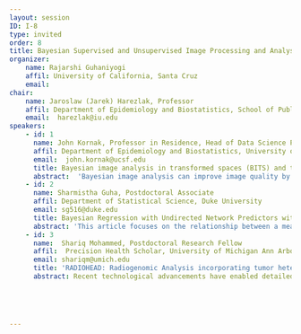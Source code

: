 ```yaml
---
layout: session
ID: I-8
type: invited
order: 8
title: Bayesian Supervised and Unsupervised Image Processing and Analysis, with Applications to Radiogenomics and Diffusion Tensor Imaging
organizer:
    name: Rajarshi Guhaniyogi
    affil: University of California, Santa Cruz 
    email:  
chair:
    name: Jaroslaw (Jarek) Harezlak, Professor
    affil: Department of Epidemiology and Biostatistics, School of Public Health, Indiana Univeersity, Bloomington
    email:  harezlak@iu.edu
speakers:
    - id: 1
      name: John Kornak, Professor in Residence, Head of Data Science Program
      affil: Department of Epidemiology and Biostatistics, University of California San Francisco
      email:  john.kornak@ucsf.edu
      title: Bayesian image analysis in transformed spaces (BITS)­ and the BIFS/BIWS packages
      abstract:  'Bayesian image analysis can improve image quality by balancing a priori expectations of image characteristics with a model for the noise process. We will give a reformulation of the conventional image space Bayesian image analysis paradigm into Fourier and wavelet spaces. By specifying the Bayesian model in a transformed space, spatially correlated priors, that are relatively difficult to model and compute in conventional image space, can be efficiently modeled as a set of independent processes in an appropriately transformed space. The originally inter-correlated and high-dimensional problem in image space is thereby broken down into a series of (trivially parallelizable) independent one-dimensional problems. We will describe and show examples of the Bayesian image analysis in transformed space (BITS) modeling approach for both Fourier and wavelet space. In the process, we will showcase our Python package(s): BIFS/BIWS that can allow easy and fast implementation of BITS.'
    - id: 2
      name: Sharmistha Guha, Postdoctoral Associate
      affil: Department of Statistical Science, Duke University
      email: sg516@duke.edu
      title: Bayesian Regression with Undirected Network Predictors with an Application to Brain Connectome Data
      abstract: 'This article focuses on the relationship between a measure of creativity and the human brain network of subjects from a brain connectome dataset obtained using a diffusion weighted magnetic resonance imaging (DWI) procedure. We identify brain regions and interconnections between them that have a significant effect on the creativity. Brain networks are often expressed in terms of symmetric adjacency matrices, with row and column indices of the matrix representing the regions of interest (ROI), and a cell entry signifying the estimated number of fiber bundles connecting the corresponding row and column ROIs. Current statistical practices for regression analysis with the brain network as the predictor and the measure of creativity as the response typically vectorize the network predictor matrices prior to any analysis, thus failing to account for the important structural information in the network. This results in poor inferential and predictive performance. To answer the scientific questions above, this article develops a flexible Bayesian framework that avoids reshaping the network predictor matrix, draws inference on the brain ROIs and interconnections between ROIs significantly related to creativity and enables accurate prediction of creativity from a brain network. A novel class of network shrinkage priors for the coefficient corresponding to the network predictor is proposed to achieve these inferential goals simultaneously. The principled Bayesian framework allows precise characterization of the uncertainty in detecting an ROI as influential for creativity, as well as the quantification of uncertainty in prediction of creativity from a network predictor. Empirical results in simulation studies illustrate substantial inferential and predictive gains of the proposed framework in comparison with competitors. Our framework yields new insights into the relationship of brain regions with creativity, also providing the uncertainty associated with the scientific findings.'
    - id: 3
      name:  Shariq Mohammed, Postdoctoral Research Fellow
      affil:  Precision Health Scholar, University of Michigan Ann Arbor
      email: shariqm@umich.edu
      title: 'RADIOHEAD: Radiogenomic Analysis incorporating tumor heterogeneity in imaging through densities'
      abstract: Recent technological advancements have enabled detailed investigation of associations between the molecular architecture and morphological heterogeneity of tumors, through multi-source integration of radiological imaging and genomic (radiogenomic) data. We integrate and harness radiogenomic data in patients with lower grade gliomas (LGG), a type of brain cancer, in order to develop a formal regression framework called RADIOHEAD (RADIOgenomic analysis incorporating tumor HEterogeneity in imAging through Densities) for modelling association between them. Imaging data is represented through voxel intensity probability density functions of tumor sub-regions obtained from multimodal magnetic resonance imaging, and genomic data through molecular signatures in the form of pathway enrichment scores corresponding to their gene expression profiles. Employing a Riemannian-geometric framework for principal component analysis on the set of probability density functions, we map each probability density to a vector of principal component scores, which are then included as predictors in a Bayesian regression model with the pathway enrichment scores as the response. Variable selection compatible with the grouping structure amongst the predictors induced through the tumor sub-regions is carried out under a group spike-and-slab prior. A Bayesian false discovery rate mechanism is then used to infer statistically significant associations based on the posterior distribution of the regression coefficients. Our analyses reveal several pathways, relevant to LGG etiology (such as synaptic transmission, nerve impulse and neurotransmitter pathways), to have significant associations with the corresponding imaging-based predictors.  





---
```

